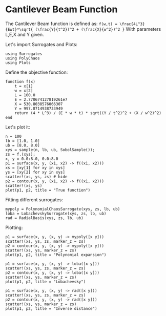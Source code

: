 # Cantilever Beam Function

The Cantilever Beam function is defined as:
``f(w,t) = \frac{4L^3}{Ewt}*\sqrt{ (\frac{Y}{t^2})^2 + (\frac{X}{w^2})^2 }``
With parameters L,E,X and Y given.

Let's import Surrogates and Plots:

```@example beam
using Surrogates
using PolyChaos
using Plots
```

Define the objective function:

```@example beam
function f(x)
    t = x[1]
    w = x[2]
    L = 100.0
    E = 2.770674127819261e7
    X = 530.8038576066307
    Y = 997.8714938733949
    return (4 * L^3) / (E * w * t) * sqrt((Y / t^2)^2 + (X / w^2)^2)
end
```

Let's plot it:

```@example beam
n = 100
lb = [1.0, 1.0]
ub = [8.0, 8.0]
xys = sample(n, lb, ub, SobolSample());
zs = f.(xys);
x, y = 0.0:8.0, 0.0:8.0
p1 = surface(x, y, (x1, x2) -> f((x1, x2)))
xs = [xy[1] for xy in xys]
ys = [xy[2] for xy in xys]
scatter!(xs, ys, zs) # hide
p2 = contour(x, y, (x1, x2) -> f((x1, x2)))
scatter!(xs, ys)
plot(p1, p2, title = "True function")
```

Fitting different surrogates:

```@example beam
mypoly = PolynomialChaosSurrogate(xys, zs, lb, ub)
loba = LobachevskySurrogate(xys, zs, lb, ub)
rad = RadialBasis(xys, zs, lb, ub)
```

Plotting:

```@example beam
p1 = surface(x, y, (x, y) -> mypoly([x y]))
scatter!(xs, ys, zs, marker_z = zs)
p2 = contour(x, y, (x, y) -> mypoly([x y]))
scatter!(xs, ys, marker_z = zs)
plot(p1, p2, title = "Polynomial expansion")
```

```@example beam
p1 = surface(x, y, (x, y) -> loba([x y]))
scatter!(xs, ys, zs, marker_z = zs)
p2 = contour(x, y, (x, y) -> loba([x y]))
scatter!(xs, ys, marker_z = zs)
plot(p1, p2, title = "Lobachevsky")
```

```@example beam
p1 = surface(x, y, (x, y) -> rad([x y]))
scatter!(xs, ys, zs, marker_z = zs)
p2 = contour(x, y, (x, y) -> rad([x y]))
scatter!(xs, ys, marker_z = zs)
plot(p1, p2, title = "Inverse distance")
```
